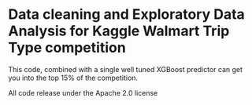 # Data cleaning and Exploratory Data Analysis for Kaggle Walmart Trip Type competition

This code, combined with a single well tuned XGBoost predictor can get you into
the top 15% of the competition.

All code release under the Apache 2.0 license
